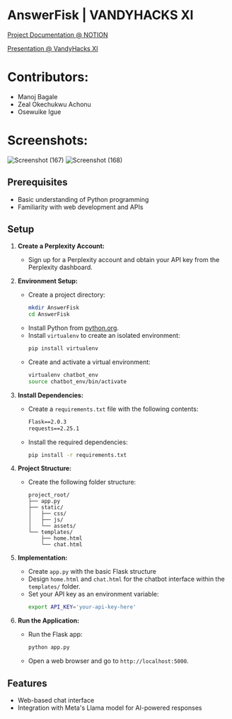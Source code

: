 # AnswerFisk | VANDYHACKS XI

[Project Documentation @ NOTION](https://chill-minute-c07.notion.site/Team-AnswerFisk-VANDYHACKS-XI-Sep-24-5d89d481a1a44395900d0f2023af1634)

[Presentation @ VandyHacks XI](https://www.canva.com/design/DAGSEfc1Fn4/qpJavwEB_dLSZUOodq-Uaw/edit?utm_content=DAGSEfc1Fn4&utm_campaign=designshare&utm_medium=link2&utm_source=sharebutton)

# Contributors:
- Manoj Bagale
- Zeal Okechukwu Achonu
- Osewuike Igue

# Screenshots:
![Screenshot (167)](https://github.com/user-attachments/assets/75d29feb-edf6-4f72-93af-0d9bcd90b0d4)
![Screenshot (168)](https://github.com/user-attachments/assets/f48a499e-7e9a-4fe3-b06b-c5118dacd58c)

## Prerequisites
- Basic understanding of Python programming
- Familiarity with web development and APIs

## Setup

1. **Create a Perplexity Account:**
   - Sign up for a Perplexity account and obtain your API key from the Perplexity dashboard.

2. **Environment Setup:**
   - Create a project directory:
     ```bash
     mkdir AnswerFisk
     cd AnswerFisk
     ```
   - Install Python from [python.org](https://www.python.org).
   - Install `virtualenv` to create an isolated environment:
     ```bash
     pip install virtualenv
     ```
   - Create and activate a virtual environment:
     ```bash
     virtualenv chatbot_env
     source chatbot_env/bin/activate
     ```

3. **Install Dependencies:**
   - Create a `requirements.txt` file with the following contents:
     ```txt
     Flask==2.0.3
     requests==2.25.1
     ```
   - Install the required dependencies:
     ```bash
     pip install -r requirements.txt
     ```

4. **Project Structure:**
   - Create the following folder structure:
     ```plaintext
     project_root/
     ├── app.py
     ├── static/
     │   ├── css/
     │   ├── js/
     │   └── assets/
     └── templates/
         ├── home.html
         └── chat.html
     ```

5. **Implementation:**
   - Create `app.py` with the basic Flask structure
   - Design `home.html` and `chat.html` for the chatbot interface within the `templates/` folder.
   - Set your API key as an environment variable:
     ```bash
     export API_KEY='your-api-key-here'
     ```

6. **Run the Application:**
   - Run the Flask app:
     ```bash
     python app.py
     ```
   - Open a web browser and go to `http://localhost:5000`.

## Features
- Web-based chat interface
- Integration with Meta's Llama model for AI-powered responses
  
